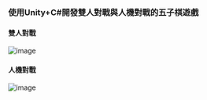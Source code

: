 ### 使用Unity+C#開發雙人對戰與人機對戰的五子棋遊戲

#### 雙人對戰
![image](https://github.com/user-attachments/assets/2121a5fb-6ac4-4514-9648-e5df625291d4)

#### 人機對戰
![image](https://github.com/user-attachments/assets/10b181e3-a06d-4aad-9d5b-f9940e9832d5)


